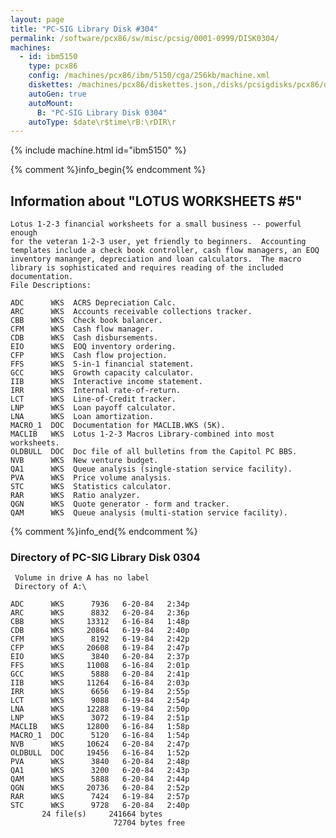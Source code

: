 ```yaml
---
layout: page
title: "PC-SIG Library Disk #304"
permalink: /software/pcx86/sw/misc/pcsig/0001-0999/DISK0304/
machines:
  - id: ibm5150
    type: pcx86
    config: /machines/pcx86/ibm/5150/cga/256kb/machine.xml
    diskettes: /machines/pcx86/diskettes.json,/disks/pcsigdisks/pcx86/diskettes.json
    autoGen: true
    autoMount:
      B: "PC-SIG Library Disk 0304"
    autoType: $date\r$time\rB:\rDIR\r
---
```


{% include machine.html id="ibm5150" %}

{% comment %}info_begin{% endcomment %}

## Information about "LOTUS WORKSHEETS #5"

    Lotus 1-2-3 financial worksheets for a small business -- powerful enough
    for the veteran 1-2-3 user, yet friendly to beginners.  Accounting
    templates include a check book controller, cash flow managers, an EOQ
    inventory mananger, depreciation and loan calculators.  The macro
    library is sophisticated and requires reading of the included
    documentation.
    File Descriptions:
    
    ADC      WKS  ACRS Depreciation Calc.
    ARC      WKS  Accounts receivable collections tracker.
    CBB      WKS  Check book balancer.
    CFM      WKS  Cash flow manager.
    CDB      WKS  Cash disbursements.
    EIO      WKS  EOQ inventory ordering.
    CFP      WKS  Cash flow projection.
    FFS      WKS  5-in-1 financial statement.
    GCC      WKS  Growth capacity calculator.
    IIB      WKS  Interactive income statement.
    IRR      WKS  Internal rate-of-return.
    LCT      WKS  Line-of-Credit tracker.
    LNP      WKS  Loan payoff calculator.
    LNA      WKS  Loan amortization.
    MACRO_1  DOC  Documentation for MACLIB.WKS (5K).
    MACLIB   WKS  Lotus 1-2-3 Macros Library-combined into most worksheets.
    OLDBULL  DOC  Doc file of all bulletins from the Capitol PC BBS.
    NVB      WKS  New venture budget.
    QA1      WKS  Queue analysis (single-station service facility).
    PVA      WKS  Price volume analysis.
    STC      WKS  Statistics calculator.
    RAR      WKS  Ratio analyzer.
    QGN      WKS  Quote generator - form and tracker.
    QAM      WKS  Queue analysis (multi-station service facility).
{% comment %}info_end{% endcomment %}


### Directory of PC-SIG Library Disk 0304

     Volume in drive A has no label
     Directory of A:\

    ADC      WKS      7936   6-20-84   2:34p
    ARC      WKS      8832   6-20-84   2:36p
    CBB      WKS     13312   6-16-84   1:48p
    CDB      WKS     20864   6-19-84   2:40p
    CFM      WKS      8192   6-19-84   2:42p
    CFP      WKS     20608   6-19-84   2:47p
    EIO      WKS      3840   6-20-84   2:37p
    FFS      WKS     11008   6-16-84   2:01p
    GCC      WKS      5888   6-20-84   2:41p
    IIB      WKS     11264   6-16-84   2:03p
    IRR      WKS      6656   6-19-84   2:55p
    LCT      WKS      9088   6-19-84   2:54p
    LNA      WKS     12288   6-19-84   2:50p
    LNP      WKS      3072   6-19-84   2:51p
    MACLIB   WKS     12800   6-16-84   1:58p
    MACRO_1  DOC      5120   6-16-84   1:54p
    NVB      WKS     10624   6-20-84   2:47p
    OLDBULL  DOC     19456   6-16-84   1:52p
    PVA      WKS      3840   6-20-84   2:48p
    QA1      WKS      3200   6-20-84   2:43p
    QAM      WKS      5888   6-20-84   2:44p
    QGN      WKS     20736   6-20-84   2:52p
    RAR      WKS      7424   6-19-84   2:57p
    STC      WKS      9728   6-20-84   2:40p
           24 file(s)     241664 bytes
                           72704 bytes free
